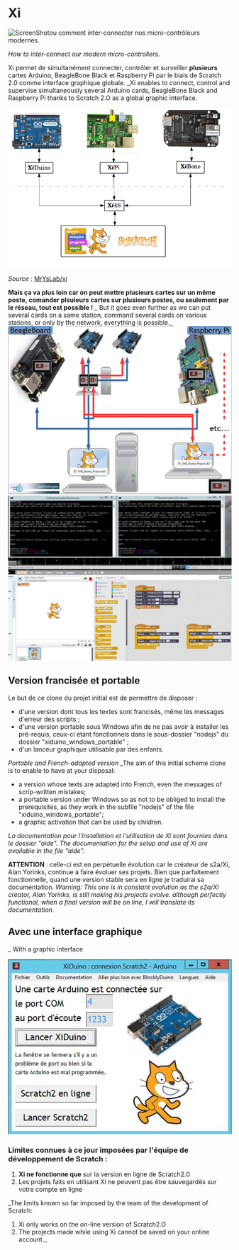 Xi
======
![ScreenShot](https://raw.github.com/MrYsLab/Xi/master/documentation/XiLogo.png)ou comment inter-connecter nos micro-contrôleurs modernes.

_How to inter-connect our modern micro-controllers._

Xi permet de simultanément connecter, contrôler et surveiller **plusieurs** cartes Arduino, BeagleBone Black et Raspberry Pi par le biais de Scratch 2.0 comme interface graphique globale.
_Xi enables to connect, control and supervise simultaneously several Arduino cards, BeagleBone Black and Raspberry Pi thanks to Scratch 2.O as a global graphic interface.

![](https://github.com/technologiescollege/XiDuino-Windows-Portable/blob/master/aide/0-presentation/Screenshot%20-%2008192014%20-%2003-20-36%20PM.png)


_Source_ : [MrYsLab/xi](https://github.com/MrYsLab/xi)

**Mais ça va plus loin car on peut mettre plusieurs cartes sur un même poste, comander plsuieurs cartes sur plusieurs postes, ou seulement par le réseau, tout est possible !**
_ But it goes even further as we can put several cards on a same station, command several cards on various stations, or only by the network, everything is possible._
![](https://github.com/technologiescollege/XiDuino-Windows-Portable/blob/master/aide/diapo_globale.JPG)
![](https://github.com/technologiescollege/XiDuino-Windows-Portable/blob/master/aide/Exemple_2_arduino_1_PC.JPG)

## Version francisée et portable

Le but de ce clone du projet initial est de permettre de disposer :
- d'une version dont tous les textes sont francisés, même les messages d'erreur des scripts ;
- d'une version portable sous Windows afin de ne pas avoir à installer les pré-requis, ceux-ci étant fonctionnels dans le sous-dossier "nodejs" du dossier "xiduino_windows_portable" ;
- d'un lanceur graphique utilisable par des enfants.

_Portable and French-adapted version_
_The aim of this initial scheme clone is to enable to have at your disposal:
- a version whose texts are adapted into French, even the messages of scrip-written mistakes;
- a portable version under Windows so as not to be obliged to install the prerequisites, as they work in the subfile "nodejs" of the file "xiduino_windows_portable"; 
- a graphic activation that can be used by children.

_La documentation pour l'installation et l'utilisation de Xi sont fournies dans le dossier "aide"._
_The documentation for the setup and use of Xi are available in the file "aide"._

**ATTENTION** : celle-ci est en perpétuelle évolution car le créateur de s2a/Xi, Alan Yorinks, continue à faire évoluer ses projets. Bien que parfaitement fonctionnelle, quand une version stable sera en ligne je traduirai sa documentation.
_Warning: This one is in constant evolution as the s2a/Xi creator, Alan Yorinks, is still making his projects evolve. although perfectly functional, when a final version will be on line, I will translate its documentation._

## Avec une interface graphique
_ With a graphic interface

![](https://github.com/technologiescollege/XiDuino-Windows-Portable/blob/master/aide/Capture_EXE.JPG)
### Limites connues à ce jour imposées par l'équipe de développement de Scratch :
1. **Xi ne fonctionne que** sur la version en ligne de Scratch2.0
2. Les projets faits en utilisant Xi ne peuvent pas être sauvegardés sur votre compte en ligne

_The limits known so far imposed by the team of the development of Scratch:
1. Xi only works on the on-line version of Scratch2.O
2. The projects made while using Xi cannot be saved on your online account._ 


